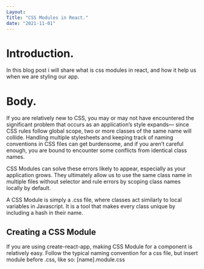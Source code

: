 ```yaml
---
Layout: 
Title: "CSS Modules in React."
date: "2021-11-01"
---
```


# Introduction.

In this blog post i will share what is css modules in react, and how it help us when we are styling our app.

# Body.

If you are relatively new to CSS, you may or may not have encountered the significant problem that occurs as an application’s style expands— since CSS rules follow global scope, two or more classes of the same name will collide. Handling multiple stylesheets and keeping track of naming conventions in CSS files can get burdensome, and if you aren’t careful enough, you are bound to encounter some conflicts from identical class names.

CSS Modules can solve these errors likely to appear, especially as your application grows. They ultimately allow us to use the same class name in multiple files without selector and rule errors by scoping class names locally by default.

A CSS Module is simply a .css file, where classes act similarly to local variables in Javascript. It is a tool that makes every class unique by including a hash in their name.

## Creating a CSS Module

If you are using create-react-app, making CSS Module for a component is relatively easy. Follow the typical naming convention for a css file, but insert module before .css, like so: [name].module.css
